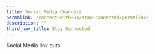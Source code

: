 ```yaml
---
title: Social Media Channels
permalink: /connect-with-us/stay-connected/permalink/
description: ""
third_nav_title: Stay Connected
---
```

Social Media link outs